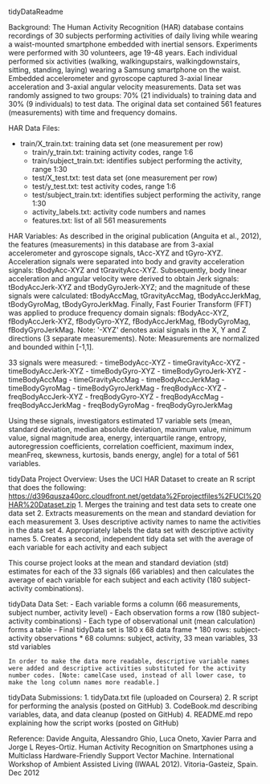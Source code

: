 tidyDataReadme

Background:
The Human Activity Recognition (HAR) database contains recordings of 30 subjects performing activities of daily living while wearing a waist-mounted smartphone embedded with inertial sensors. Experiments were performed with 30 volunteers, age 19-48 years. Each individual performed six activities (walking, walkingupstairs, walkingdownstairs, sitting, standing, laying) wearing a Samsung smartphone on the waist. Embedded accelerometer and gyroscope captured 3-axial linear acceleration and 3-axial angular velocity measurements. Data set was randomly assigned to two groups: 70% (21 individuals) to training data and 30% (9 individuals) to test data. The original data set contained 561 features (measurements) with time and frequency domains.

HAR Data Files:
  - train/X_train.txt: training data set (one measurement per row)
	- train/y_train.txt: training activity codes, range 1:6
	- train/subject_train.txt: identifies subject performing the activity, range 1:30
	- test/X_test.txt: test data set (one measurement per row)
	- test/y_test.txt: test activity codes, range 1:6
	- test/subject_train.txt: identifies subject performing the activity, range 1:30
	- activity_labels.txt: activity code numbers and names
	- features.txt: list of all 561 measurements

HAR Variables:
As described in the original publication (Anguita et al., 2012), the features (measurements) in this database are from 3-axial accelerometer and gyroscope signals, tAcc-XYZ and tGyro-XYZ. Acceleration signals were separated into body and gravity acceleration signals: tBodyAcc-XYZ and tGravityAcc-XYZ. 
Subsequently, body linear acceleration and angular velocity were derived to obtain Jerk signals: tBodyAccJerk-XYZ and tBodyGyroJerk-XYZ; and the magnitude of these signals were calculated: tBodyAccMag, tGravityAccMag, tBodyAccJerkMag, tBodyGyroMag, tBodyGyroJerkMag. 
Finally, Fast Fourier Transform (FFT) was applied to produce frequency domain signals: fBodyAcc-XYZ, fBodyAccJerk-XYZ, fBodyGyro-XYZ, fBodyAccJerkMag, fBodyGyroMag, fBodyGyroJerkMag. 
Note: '-XYZ' denotes axial signals in the X, Y and Z directions (3 separate measurements). 
Note: Measurements are normalized and bounded within [-1,1].

33 signals were measured:
	- timeBodyAcc-XYZ
	- timeGravityAcc-XYZ
	- timeBodyAccJerk-XYZ
	- timeBodyGyro-XYZ
	- timeBodyGyroJerk-XYZ
	- timeBodyAccMag
	- timeGravityAccMag
	- timeBodyAccJerkMag
	- timeBodyGyroMag
	- timeBodyGyroJerkMag
	- freqBodyAcc-XYZ
	- freqBodyAccJerk-XYZ
	- freqBodyGyro-XYZ
	- freqBodyAccMag
	- freqBodyAccJerkMag
	- freqBodyGyroMag
	- freqBodyGyroJerkMag

Using these signals, investigators estimated 17 variable sets (mean, standard deviation, median absolute deviation, maximum value, minimum value, signal magnitude area, energy, interquartile range,  entropy, autoregression coefficients, correlation coefficient, maximum index, meanFreq, skewness, kurtosis, bands energy, angle) for a total of 561 variables.

tidyData Project Overview:
	Uses the UCI HAR Dataset to create an R script that does the following: 
	https://d396qusza40orc.cloudfront.net/getdata%2Fprojectfiles%2FUCI%20HAR%20Dataset.zip 
	1. Merges the training and test data sets to create one data set 
	2. Extracts measurements on the mean and standard deviation for each measurement
	3. Uses descriptive activity names to name the activities in the data set 
	4. Appropriately labels the data set with descriptive activity names 
	5. Creates a second, independent tidy data set with the average of each variable for each activity and each subject 

This course project looks at the mean and standard deviation (std) estimates for each of the 33 signals (66 variables) and then calculates the average of each variable for each subject and each activity (180 subject-activity combinations).

tidyData Data Set:
	- Each variable forms a column (66 measurements, subject number, activity level)
	- Each observation forms a row (180 subject-activity combinations)
	- Each type of observational unit (mean calculation) forms a table
	- Final tidyData set is 180 x 68 data frame 
		* 180 rows: subject-activity observations
		* 68 columns: subject, activity, 33 mean variables, 33 std variables

	In order to make the data more readable, descriptive variable names were added and descriptive activities substituted for the activity number codes. [Note: camelCase used, instead of all lower case, to make the long column names more readable.]

tidyData Submissions:
	1. tidyData.txt file (uploaded on Coursera)
	2. R script for performing the analysis (posted on GitHub) 
	3. CodeBook.md describing variables, data, and data cleanup (posted on GitHub)
	4. README.md repo explaining how the script works (posted on GitHub)

Reference:
Davide Anguita, Alessandro Ghio, Luca Oneto, Xavier Parra and Jorge L Reyes-Ortiz. Human Activity Recognition on Smartphones using a Multiclass Hardware-Friendly Support Vector Machine. International Workshop of Ambient Assisted Living (IWAAL 2012). Vitoria-Gasteiz, Spain. Dec 2012

